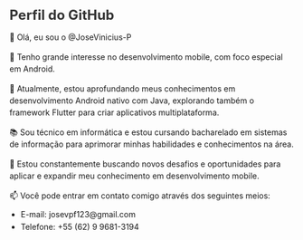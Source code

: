 <h1 style="font-size: 24px; color: #333; margin-bottom: 10px;">Perfil do GitHub</h1>
<p style="margin-bottom: 10px; line-height: 1.5;">👋 Olá, eu sou o @JoseVinicius-P</p>
<p style="margin-bottom: 10px; line-height: 1.5;">👀 Tenho grande interesse no desenvolvimento mobile, com foco especial em Android.</p>
<p style="margin-bottom: 10px; line-height: 1.5;">🌱 Atualmente, estou aprofundando meus conhecimentos em desenvolvimento Android nativo com Java, explorando também o framework Flutter para criar aplicativos multiplataforma.</p>
<p style="margin-bottom: 10px; line-height: 1.5;">📚 Sou técnico em informática e estou cursando bacharelado em sistemas de informação para aprimorar minhas habilidades e conhecimentos na área.</p>
<p style="margin-bottom: 10px; line-height: 1.5;">🔭 Estou constantemente buscando novos desafios e oportunidades para aplicar e expandir meu conhecimento em desenvolvimento mobile.</p>
<p style="margin-bottom: 10px; line-height: 1.5;">📫 Você pode entrar em contato comigo através dos seguintes meios:</p>
<ul style="padding-left: 20px;">
  <li style="margin-bottom: 5px;">E-mail: josevpf123@gmail.com</li>
  <li style="margin-bottom: 5px;">Telefone: +55 (62) 9 9681-3194</li>
</ul>
